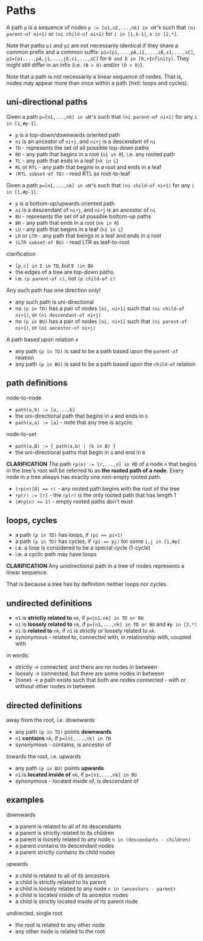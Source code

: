 
<!-- ======================================================================= -->
# Paths

A path `p` is a sequence of nodes `p := [n1,n2,...,nk] in xN^k`
such that `(ni parent-of ni+1)` or `(ni child-of ni+1)`
for `i in [1,k-1]`, `k in [2,*]`.

Note that paths `p1` and `p2` are not necessarily identical if they share
a common prefix and a common suffix: `p1=[p1,...,pA,i1,...,iB,s1,...,sC]`, 
`p2=[p1,...,pA,j1,...,jD,s1,...,sC]` for `B and D in [0,+Infinity)`.
They might still differ in an infix (i.e. `(B > 0)` and/or `(D > 0)`).

Note that a path is not necessarily a linear sequence of nodes. That is,
nodes may appear more than once within a path (hint: loops and cycles).

<!-- ======================================================================= -->
## uni-directional paths

Given a path `p=[n1,...,nk] in xN^k`
such that `(ni parent-of ni+1)` for any `i in [1,#p-1]`.

* `p` is a top-down/downwards oriented path
* `ni` is an ancestor of `ni+j`, and `ni+j` is a descendant of `ni`
* `TD` - represents the set of all possible top-down paths
* `RD` - any path that begins in a root (`n1 in R`), i.e. any rooted path
* `TL` - any path that ends in a leaf (`nk in L`)
* `RL` or `RTL` - any path that begins in a root and ends in a leaf
* `(RTL subset-of TD)` - read RTL as root-to-leaf

Given a path `p=[n1,...,nk] in xN^k`
such that `(ni child-of ni+1)` for any `i in [1,#p-1]`.

* `p` is a bottom-up/upwards oriented path
* `ni` is a descendant of `ni+j`, and `ni+j` is an ancestor of `ni`
* `BU` - represents the set of all possible bottom-up paths
* `BR` - any path that ends in a root (`nk in R`)
* `LU` - any path that begins in a leaf (`n1 in L`)
* `LR` or `LTR` - any path that beings in a leaf and ends in a root
* `(LTR subset-of BU)` - read LTR as leaf-to-root

clarification

* `[p,c] in E in TD`, but `E !in BU`
* the edges of a tree are top-down paths
* i.e. `(p parent-of c)`, not `(p child-of c)`

Any such path has one direction only!

* any such path is uni-directional
* no `(p in TD)` has a pair of nodes `[ni, ni+1]` such that
  `(ni child-of ni+1)`, or `(ni descendant-of ni+j)`
* no `(p in BU)` has a pair of nodes `[ni, ni+1]` such that
  `(ni parent-of ni+1)`, or `(ni ancestor-of ni+j)`

A path based upon relation x

* any path `(p in TD)` is said to be a path based upon the `parent-of` relation
* any path `(p in BU)` is said to be a path based upon the `child-of` relation

<!-- ======================================================================= -->
## path definitions

node-to-node

* `path(a,b) := [a,...,b]`
* the uni-directional path that begins in `a` and ends in `b`
* `path(a,a) := [a]` - note that any tree is acyclic

node-to-set

* `path(a,B) := { path(a,b) | (b in B) }`
* the uni-directional paths that begin in `a` and end in `B`

**CLARIFICATION**
The path `rp(n) := [r,...,n] in RD` of a node `n` that begins in the tree's
root will be referred to as **the rooted path of a node**. Every node in a tree
always has exactly one non-empty rooted path.

* `(rp(n)[0] == r)` - any rooted path begins with the root of the tree
* `rp(r) := [r]` - the `rp(r)` is the only rooted path that has length 1
* `(#rp(n) >= 1)` - empty rooted paths don't exist

<!-- ======================================================================= -->
## loops, cycles

* a path `(p in TD)` has loops, if `(pi == pi+1)`
* a path `(p in TD)` has cycles, if `(pi == pj)` for some `i,j in [1,#p]`
* i.e. a loop is considered to be a special cycle (1-cycle)
* i.e. a cyclic path may have loops

**CLARIFICATION**
Any unidirectional path in a tree of nodes represents a linear sequence.

That is because a tree has by definition neither loops nor cycles.

<!-- ======================================================================= -->
## undirected definitions

* `n1` is **strictly related to** `nk`,
  if `p=[n1,nk] in TD or BU`
* `n1` is **loosely related to** `nk`,
  if `p=[n1,...,nk] in TD or BU` and `#p in [3,*)`
* `n1` is **related to** `nk`, if `n1` is strictly or loosely related to `nk`
* synonymous - related to, connected with, in relationship with, coupled with

in words:

* strictly -> connected, and there are no nodes in between
* loosely -> connected, but there are some nodes in between
* (none) -> a path exists such that both are nodes connected -
  with or without other nodes in between

<!-- ======================================================================= -->
## directed definitions

away from the root, i.e. downwards

* any path `(p in TD)` points **downwards**
* `n1` **contains** `nk`, if `p=[n1,...,nk] in TD`
* synonymous - contains, is ancestor of

towards the root, i.e. upwards

* any path `(p in BU)` points **upwards**
* `n1` is **located inside of** `nk`, if `p=[n1,...,nk] in BU`
* synonymous - located inside of, is descendant of

<!-- ======================================================================= -->
## examples

downwards

* a parent is related to all of its descendants
* a parent is strictly related to its children
* a parent is loosely related to any node `n in (descendants - children)`
* a parent contains its descendant nodes
* a parent strictly contains its child nodes

upwards

* a child is related to all of its ancestors
* a child is strictly related to its parent
* a child is loosely related to any node `n in (ancestors - parent)`
* a child is located inside of its ancestor nodes
* a child is strictly located inside of its parent node

undirected, single root

* the root is related to any other node
* any other node is related to the root
